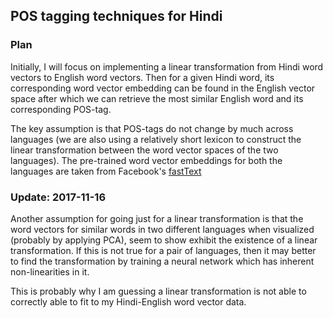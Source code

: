 ## POS tagging techniques for Hindi

### Plan
Initially, I will focus on implementing a linear transformation from Hindi word vectors to English word vectors. Then for a given Hindi word, its corresponding word vector embedding can be found in the English vector space after which we can retrieve the most similar English word and its corresponding POS-tag.

The key assumption is that POS-tags do not change by much across languages (we are also using a relatively short lexicon to construct the linear transformation between the word vector spaces of the two languages). The pre-trained word vector embeddings for both the languages are taken from Facebook's [fastText](https://github.com/facebookresearch/fastText/blob/master/pretrained-vectors.md)

### Update: 2017-11-16
Another assumption for going just for a linear transformation is that the word vectors for similar words in two different languages when visualized (probably by applying PCA), seem to show exhibit the existence of a linear transformation. If this is not true for a pair of languages, then it may better to find the transformation by training a neural network which has inherent non-linearities in it. 

This is probably why I am guessing a linear transformation is not able to correctly able to fit to my Hindi-English word vector data.

